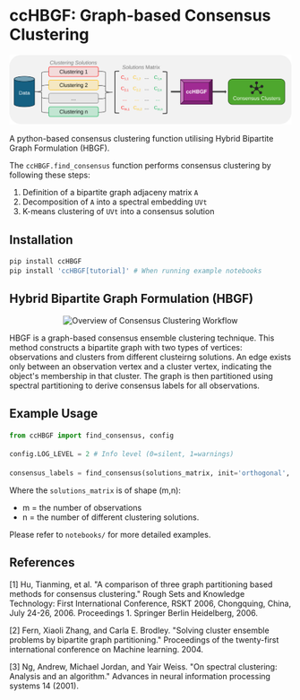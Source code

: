 # ccHBGF: Graph-based Consensus Clustering

<p align="center">
  <img src="./docs/html/_images/workflow.svg" alt="Overview of Consensus Clustering Workflow"/>
</p>

A python-based consensus clustering function utilising Hybrid Bipartite Graph Formulation (HBGF). 

The `ccHBGF.find_consensus` function performs consensus clustering by following these steps:
1. Definition of a bipartite graph adjaceny matrix `A`
2. Decomposition of `A` into a spectral embedding `UVt`
3. K-means clustering of `UVt` into a consensus solution

## Installation

```bash
pip install ccHBGF
pip install 'ccHBGF[tutorial]' # When running example notebooks
```

## Hybrid Bipartite Graph Formulation (HBGF)

<p align="center">
  <img src="./docs/html/_images/graph.png" alt="Overview of Consensus Clustering Workflow"/>
</p>

HBGF is a graph-based consensus ensemble clustering technique. This method constructs a bipartite graph with two types of vertices: observations and clusters from different clusteirng solutions. An edge exists only between an observation vertex and a cluster vertex, indicating the object's membership in that cluster. The graph is then partitioned using spectral partitioning to derive consensus labels for all observations.

## Example Usage

```python
from ccHBGF import find_consensus, config

config.LOG_LEVEL = 2 # Info level (0=silent, 1=warnings)

consensus_labels = find_consensus(solutions_matrix, init='orthogonal', tol=0.1, random_state=0)

```
Where the `solutions_matrix` is of shape (m,n):
- m = the number of observations
- n = the number of different clustering solutions.

Please refer to `notebooks/` for more detailed examples.

## References

[1] Hu, Tianming, et al. "A comparison of three graph partitioning based methods for consensus clustering." Rough Sets and Knowledge Technology: First International Conference, RSKT 2006, Chongquing, China, July 24-26, 2006. Proceedings 1. Springer Berlin Heidelberg, 2006.

[2] Fern, Xiaoli Zhang, and Carla E. Brodley. "Solving cluster ensemble problems by bipartite graph partitioning." Proceedings of the twenty-first international conference on Machine learning. 2004.

[3] Ng, Andrew, Michael Jordan, and Yair Weiss. "On spectral clustering: Analysis and an algorithm." Advances in neural information processing systems 14 (2001).